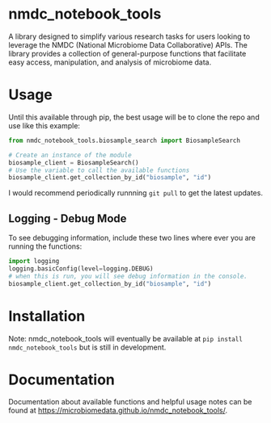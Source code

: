 # nmdc_notebook_tools
A library designed to simplify various research tasks for users looking to leverage the NMDC (National Microbiome Data Collaborative) APIs. The library provides a collection of general-purpose functions that facilitate easy access, manipulation, and analysis of microbiome data.

# Usage
Until this available through pip, the best usage will be to clone the repo and use like this example:
```python
from nmdc_notebook_tools.biosample_search import BiosampleSearch

# Create an instance of the module
biosample_client = BiosampleSearch()
# Use the variable to call the available functions
biosample_client.get_collection_by_id("biosample", "id")
```
I would recommend periodically runnning `git pull` to get the latest updates.

## Logging - Debug Mode
To see debugging information, include these two lines where ever you are running the functions:
```python
import logging
logging.basicConfig(level=logging.DEBUG)
# when this is run, you will see debug information in the console.
biosample_client.get_collection_by_id("biosample", "id")
```

# Installation
Note: nmdc_notebook_tools will eventually be available at `pip install nmdc_notebook_tools` but is still in development.

# Documentation
Documentation about available functions and helpful usage notes can be found at https://microbiomedata.github.io/nmdc_notebook_tools/.
